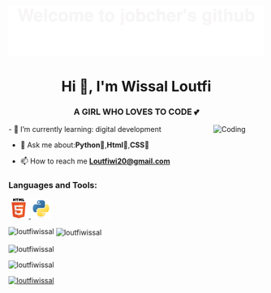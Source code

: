  ![MasterHead](https://raw.githubusercontent.com/BEPb/BEPb/3e7b42ddac3c8e86088e7cdc6f6aa76fdb5a26df/assets/Bottom_up.svg)
<h1 align="center">Hi 👋, I'm Wissal Loutfi</h1>
<h3 align="center">A GIRL WHO LOVES TO CODE 💕</h3>
<img align="right" alt="Coding" width="100" src="https://i.pinimg.com/originals/e7/26/c7/e726c74ac081eed50feee1433d12c998.gif">
- 🌱 I’m currently learning: digital development

- 💬 Ask me about:**Python💛**,**Html🧡**,**CSS🤎**

- 📫 How to reach me **Loutfiwi20@gmail.com**

<p align="left">
</p>

<h3 align="left">Languages and Tools:</h3>
<p align="left"> <a href="https://www.w3.org/html/" target="_blank" rel="noreferrer"> <img src="https://raw.githubusercontent.com/devicons/devicon/master/icons/html5/html5-original-wordmark.svg" alt="html5" width="40" height="40"/> </a> <a href="https://www.python.org" target="_blank" rel="noreferrer"> <img src="https://raw.githubusercontent.com/devicons/devicon/master/icons/python/python-original.svg" alt="python" width="40" height="40"/> </a> </p>

<p><img align="left" src="https://github-readme-stats.vercel.app/api/top-langs?username=loutfiwissal&show_icons=true&locale=en&layout=compact" alt="loutfiwissal" /></p>

<p>&nbsp;<img align="center" src="https://github-readme-stats.vercel.app/api?username=loutfiwissal&show_icons=true&locale=en" alt="loutfiwissal" /></p>

<p><img align="center" src="https://github-readme-streak-stats.herokuapp.com/?user=loutfiwissal&" alt="loutfiwissal" /></p>
<p align="left"> <img src="https://komarev.com/ghpvc/?username=loutfiwissal&label=Profile%20views&color=0e75b6&style=flat" alt="loutfiwissal" /> </p>

<p align="left"> <a href="https://github.com/ryo-ma/github-profile-trophy"><img src="https://github-profile-trophy.vercel.app/?username=loutfiwissal" alt="loutfiwissal" /></a> </p>

